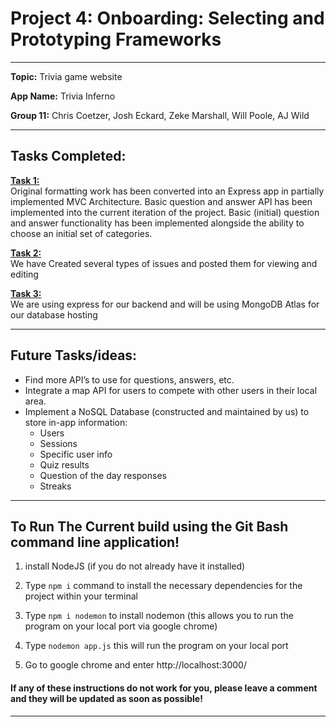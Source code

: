 # <H1> Project 4: Onboarding: Selecting and Prototyping Frameworks </H1>

---------------------------------------------------------------------------------------------------------------------------------

**Topic:** Trivia game website

**App Name:** Trivia Inferno

**Group 11:** Chris Coetzer, Josh Eckard, Zeke Marshall, Will Poole, AJ Wild

---------------------------------------------------------------------------------------------------------------------------------

<H2> Tasks Completed: </H2>

<ins>**Task 1:**</ins>\
Original formatting work has been converted into an Express app in partially implemented MVC Architecture.
Basic question and answer API has been implemented into the current iteration of the project.
Basic (initial) question and answer functionality has been implemented alongside the ability to choose an initial set of categories. 

<ins>**Task 2:**</ins>\
We have Created several types of issues and posted them for viewing and editing

<ins>**Task 3:**</ins>\
We are using express for our backend and will be using MongoDB Atlas for our database hosting

---------------------------------------------------------------------------------------------------------------------------------

## Future Tasks/ideas:

- Find more API’s to use for questions, answers, etc.
- Integrate a map API for users to compete with other users in their local area.
- Implement a NoSQL Database (constructed and maintained by us) to store in-app information:
  - Users
  - Sessions
  - Specific user info
  - Quiz results
  - Question of the day responses
  - Streaks

---------------------------------------------------------------------------------------------------------------------------------

## To Run The Current build using the Git Bash command line application!

1. install NodeJS (if you do not already have it installed)

2. Type <code>npm i</code> command to install the necessary dependencies for the project within your terminal

3. Type <code>npm i nodemon</code> to install nodemon (this allows you to run the program on your local port via google chrome)

4. Type <code>nodemon app.js</code> this will run the program on your local port 

5. Go to google chrome and enter http://localhost:3000/

<H4> If any of these instructions do not work for you, please leave a comment and they will be updated as soon as possible! </H4>

---------------------------------------------------------------------------------------------------------------------------------

